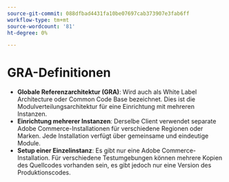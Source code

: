 ```yaml
---
source-git-commit: 088dfbad4431fa10be07697cab373907e3fab6ff
workflow-type: tm+mt
source-wordcount: '81'
ht-degree: 0%

---
```

# GRA-Definitionen

- **Globale Referenzarchitektur (GRA)**: Wird auch als White Label Architecture oder Common Code Base bezeichnet. Dies ist die Modulverteilungsarchitektur für eine Einrichtung mit mehreren Instanzen.
- **Einrichtung mehrerer Instanzen**: Derselbe Client verwendet separate Adobe Commerce-Installationen für verschiedene Regionen oder Marken. Jede Installation verfügt über gemeinsame und eindeutige Module.
- **Setup einer Einzelinstanz**: Es gibt nur eine Adobe Commerce-Installation. Für verschiedene Testumgebungen können mehrere Kopien des Quellcodes vorhanden sein, es gibt jedoch nur eine Version des Produktionscodes.
